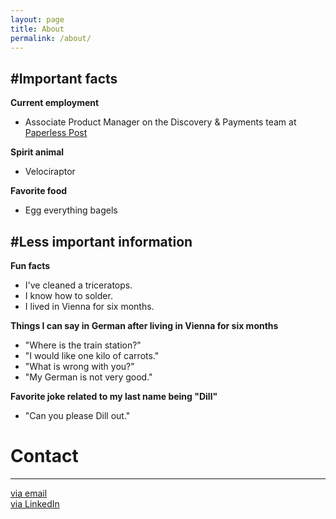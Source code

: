 ```yaml
---
layout: page
title: About
permalink: /about/
---
```


#Important facts
---

**Current employment**

- Associate Product Manager on the Discovery & Payments team at [Paperless Post](www.paperlesspost.com)


**Spirit animal**

- Velociraptor


**Favorite food**

- Egg everything bagels


#Less important information
---

**Fun facts**

- I've cleaned a triceratops.
- I know how to solder.
- I lived in Vienna for six months.


**Things I can say in German after living in Vienna for six months**

- "Where is the train station?"
- "I would like one kilo of carrots."
- "What is wrong with you?"
- "My German is not very good."
 
**Favorite joke related to my last name being "Dill"**

- "Can you please Dill out."


# Contact
---

[via email](mailto:emmakmdill@gmail.com)  <br />
[via LinkedIn](https://www.linkedin.com/in/emmadill)
